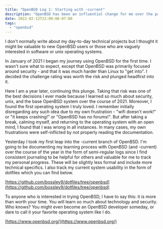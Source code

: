 ```yaml
---
title: "OpenBSD Log 1: Starting with -current"
description: "OpenBSD has been an influential change for me over the past year. I want to start documenting my learning process this year."
date: 2022-02-12T22:09:00-07:00
tags:
  - "openbsd"
---
```


I don't normally write about my day-to-day technical projects but I thought it might be valuable to new OpenBSD users or those who are vaguely interested in software or unix operating systems.

In January of 2021 I began my journey using OpenBSD for the first time. I wasn't sure what to expect, except that OpenBSD was primarily focused around security - and that it was much harder than Linux to "get into". I decided the challenge rating was worth the risk and plunged headfirst into it.

Here I am a year later, continuing this plunge. Taking that risk was one of the best decisions I ever made because I learned so much about security, unix, and the base OpenBSD system over the course of 2021. Moreover, I found the first operating system I truly loved. I remember initially disregarding any such idea due to my own frustration - "wifi doesn't work!" or "it keeps crashing!" or "OpenBSD has no forums!". But after taking a break, calming myself, and returning to the operating system with an open mind, I found that I was wrong in all instances. In many cases, my own frustrations were self-inflicted by not properly reading the documentation.

Yesterday I took my first leap into the -current branch of OpenBSD. I'm going to be documenting my learning process with OpenBSD  (and -current) over the course of the year in the form of semi-regular logs since I find consistent journaling to be helpful for others and valuable for me to track my personal progress. These will be slightly less formal and include more technical specifics. I also track my current system usability in the form of dotfiles which you can find below.

[https://github.com/bossley9/dotfiles/tree/openbsd](https://github.com/bossley9/dotfiles/tree/openbsd)

To anyone who is interested in trying OpenBSD, I have to say this: it is more than worth your time. You will learn so much about technology and security. Who knows? You might even become an OpenBSD developer someday, or dare to call it your favorite operating system like I do.

[https://www.openbsd.org/](https://www.openbsd.org/)
